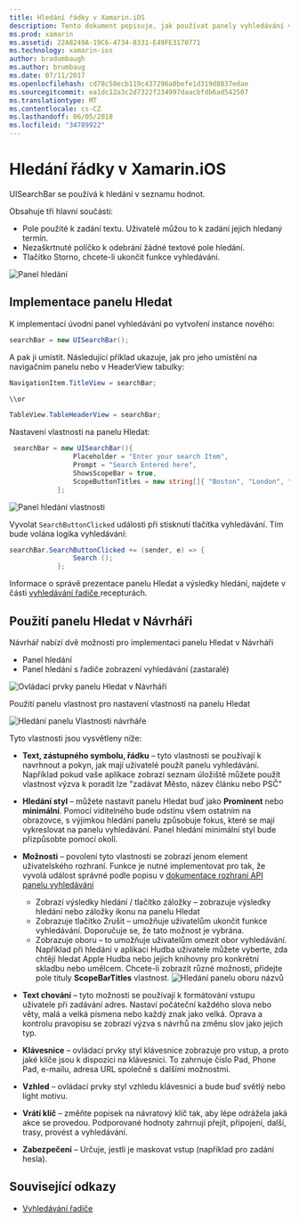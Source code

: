 ```yaml
---
title: Hledání řádky v Xamarin.iOS
description: Tento dokument popisuje, jak používat panely vyhledávání v Xamarin.iOS. Popisuje, jak vytvořit panely hledání prostřednictvím kódu programu a v scénáře.
ms.prod: xamarin
ms.assetid: 22A8249A-19C6-4734-8331-E49FE3170771
ms.technology: xamarin-ios
author: bradumbaugh
ms.author: brumbaug
ms.date: 07/11/2017
ms.openlocfilehash: cd78c58ecb119c437296a0befe1d319d8837edae
ms.sourcegitcommit: ea1dc12a3c2d7322f234997daacbfdb6ad542507
ms.translationtype: MT
ms.contentlocale: cs-CZ
ms.lasthandoff: 06/05/2018
ms.locfileid: "34789922"
---
```

# <a name="search-bars-in-xamarinios"></a>Hledání řádky v Xamarin.iOS

UISearchBar se používá k hledání v seznamu hodnot. 

Obsahuje tři hlavní součásti: 

- Pole použité k zadání textu. Uživatelé můžou to k zadání jejich hledaný termín.
- Nezaškrtnuté políčko k odebrání žádné textové pole hledání.
- Tlačítko Storno, chcete-li ukončit funkce vyhledávání.

![Panel hledání](searchbar-images/image1.png)

## <a name="implementing-the-search-bar"></a>Implementace panelu Hledat

K implementaci úvodní panel vyhledávání po vytvoření instance nového:

```csharp
searchBar = new UISearchBar();
```

A pak ji umístit. Následující příklad ukazuje, jak pro jeho umístění na navigačním panelu nebo v HeaderView tabulky:

```csharp
NavigationItem.TitleView = searchBar;

\\or

TableView.TableHeaderView = searchBar;
```

Nastavení vlastnosti na panelu Hledat:

```csharp
 searchBar = new UISearchBar(){
                Placeholder = "Enter your search Item",
                Prompt = "Search Entered here",
                ShowsScopeBar = true,
                ScopeButtonTitles = new string[]{ "Boston", "London", "SF" },
            };
```

![Panel hledání vlastnosti](searchbar-images/image6.png)

Vyvolat `SearchButtonClicked` události při stisknutí tlačítka vyhledávání. Tím bude volána logika vyhledávání:

```csharp
searchBar.SearchButtonClicked += (sender, e) => {
                Search ();
            };
```

Informace o správě prezentace panelu Hledat a výsledky hledání, najdete v části [vyhledávání řadiče ](https://developer.xamarin.com/recipes/ios/content_controls/search-controller/) recepturách.

## <a name="using-the-search-bar-in-the-designer"></a>Použití panelu Hledat v Návrháři

Návrhář nabízí dvě možnosti pro implementaci panelu Hledat v Návrháři

- Panel hledání
- Panel hledání s řadiče zobrazení vyhledávání (zastaralé)

![Ovládací prvky panelu Hledat v Návrháři](searchbar-images/image2.png)

Použití panelu vlastnost pro nastavení vlastností na panelu Hledat

![Hledání panelu Vlastnosti návrháře](searchbar-images/image3.png)

Tyto vlastnosti jsou vysvětleny níže:

- **Text, zástupného symbolu, řádku** – tyto vlastnosti se používají k navrhnout a pokyn, jak mají uživatelé použít panelu vyhledávání. Například pokud vaše aplikace zobrazí seznam úložiště můžete použít vlastnost výzva k poradit lze "zadávat Město, název článku nebo PSČ"
- **Hledání styl** – můžete nastavit panelu Hledat buď jako **Prominent** nebo **minimální**. Pomocí viditelného bude odstínu všem ostatním na obrazovce, s výjimkou hledání panelu způsobuje fokus, které se mají vykreslovat na panelu vyhledávání. Panel hledání minimální styl bude přizpůsobte pomocí okolí.
- **Možnosti** – povolení tyto vlastnosti se zobrazí jenom element uživatelského rozhraní. Funkce je nutné implementovat pro tak, že vyvolá událost správné podle popisu v [dokumentace rozhraní API panelu vyhledávání](https://developer.xamarin.com/api/type/UIKit.UISearchBar/)
    - Zobrazí výsledky hledání / tlačítko záložky – zobrazuje výsledky hledání nebo záložky ikonu na panelu Hledat
    - Zobrazuje tlačítko Zrušit – umožňuje uživatelům ukončit funkce vyhledávání. Doporučuje se, že tato možnost je vybrána.
    - Zobrazuje oboru – to umožňuje uživatelům omezit obor vyhledávání. Například při hledání v aplikaci Hudba uživatele můžete vyberte, zda chtějí hledat Apple Hudba nebo jejich knihovny pro konkrétní skladbu nebo umělcem. Chcete-li zobrazit různé možnosti, přidejte pole tituly **ScopeBarTitles** vlastnost.
    ![Hledání panelu oboru názvů](searchbar-images/image4.png)

- **Text chování** – tyto možnosti se používají k formátování vstupu uživatele při zadávání adres. Nastaví počáteční každého slova nebo věty, malá a velká písmena nebo každý znak jako velká. Oprava a kontrolu pravopisu se zobrazí výzva s návrhů na změnu slov jako jejich typ.
- **Klávesnice** – ovládací prvky styl klávesnice zobrazuje pro vstup, a proto jaké klíče jsou k dispozici na klávesnici. To zahrnuje číslo Pad, Phone Pad, e-mailu, adresa URL společně s dalšími možnostmi.
- **Vzhled** – ovládací prvky styl vzhledu klávesnici a bude buď světlý nebo light motivu.
- **Vrátí klíč** – změňte popisek na návratový klíč tak, aby lépe odrážela jaká akce se provedou. Podporované hodnoty zahrnují přejít, připojení, další, trasy, provést a vyhledávání.
- **Zabezpečení** – Určuje, jestli je maskovat vstup (například pro zadání hesla).

## <a name="related-links"></a>Související odkazy

- [Vyhledávání řadiče](https://developer.xamarin.com/recipes/ios/content_controls/search-controller/)
